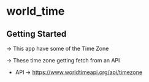 # world_time

## Getting Started

-> This app have some of the Time Zone

-> These time zone getting fetch from an API

- API -> <https://www.worldtimeapi.org/api/timezone>

